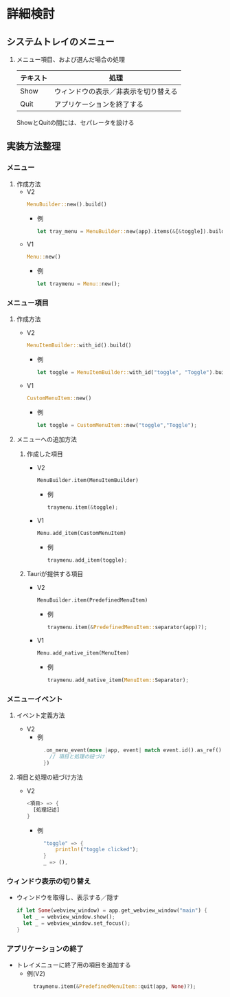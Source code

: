 # 詳細検討
## システムトレイのメニュー

1.  メニュー項目、および選んだ場合の処理

    テキスト|処理
    -------|-----
    Show   |ウィンドウの表示／非表示を切り替える
    Quit   |アプリケーションを終了する

    ShowとQuitの間には、セパレータを設ける

##  実装方法整理
### メニュー
1.  作成方法
    - V2
      ```rust
      MenuBuilder::new().build()
      ```
      - 例
        ```rust
        let tray_menu = MenuBuilder::new(app).items(&[&toggle]).build()?;
        ```
    - V1
      ```rust
      Menu::new()
      ```
      - 例
        ```rust
        let traymenu = Menu::new();
        ```
<div style="page-break-before:always"></div>

### メニュー項目
1.  作成方法
    - V2
      ```rust
      MenuItemBuilder::with_id().build()
      ```
      - 例
        ```rust
        let toggle = MenuItemBuilder::with_id("toggle", "Toggle").build(app)?;
        ```
    - V1
      ```rust
      CustomMenuItem::new()
      ```
      - 例
        ```rust
        let toggle = CustomMenuItem::new("toggle","Toggle");
        ```

1.  メニューへの追加方法
    1.  作成した項目
        - V2
          ```rust
          MenuBuilder.item(MenuItemBuilder)
          ```
          - 例
            ```rust
            traymenu.item(&toggle);
            ```
          <div style="page-break-before:always"></div>
        - V1
          ```rust
          Menu.add_item(CustomMenuItem)
          ```
          - 例
            ```rust
            traymenu.add_item(toggle);
            ```

    1.  Tauriが提供する項目
        - V2
          ```rust
          MenuBuilder.item(PredefinedMenuItem)
          ```
          - 例
            ```rust
            traymenu.item(&PredefinedMenuItem::separator(app)?);
            ```
        - V1
          ```rust
          Menu.add_native_item(MenuItem)
          ```
          - 例
            ```rust
            traymenu.add_native_item(MenuItem::Separator);
            ```
<div style="page-break-before:always"></div>

### メニューイベント
1.  イベント定義方法
    - V2
      - 例
        ```rust
          .on_menu_event(move |app, event| match event.id().as_ref() {
            // 項目と処理の紐づけ    
          })
        ```

1.  項目と処理の紐づけ方法
    - V2
      ```rust
      <項目> => {
        [処理記述]  　
      }
      ```
      - 例
        ```rust
          "toggle" => {
              println!("toggle clicked");
          }
          _ => (),
        ```

### ウィンドウ表示の切り替え

- ウィンドウを取得し、表示する／隠す
  ```rust
  if let Some(webview_window) = app.get_webview_window("main") {
    let _ = webview_window.show();
    let _ = webview_window.set_focus();
  }
  ```

### アプリケーションの終了

- トレイメニューに終了用の項目を追加する
  - 例(V2)
    ```rust
      traymenu.item(&PredefinedMenuItem::quit(app, None)?);
    ```
